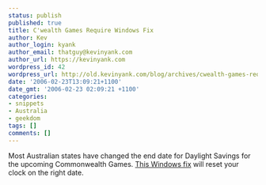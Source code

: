 ```yaml
---
status: publish
published: true
title: C'wealth Games Require Windows Fix
author: Kev
author_login: kyank
author_email: thatguy@kevinyank.com
author_url: https://kevinyank.com
wordpress_id: 42
wordpress_url: http://old.kevinyank.com/blog/archives/cwealth-games-require-windows-fix/
date: '2006-02-23T13:09:21+1100'
date_gmt: '2006-02-23 02:09:21 +1100'
categories:
- snippets
- Australia
- geekdom
tags: []
comments: []
---
```

<p>Most Australian states have changed the end date for Daylight Savings for the upcoming Commonwealth Games. <a href="http://www.microsoft.com/downloads/details.aspx?FamilyId=DDA845DE-9D70-487C-8F7C-093D4DFD1899">This Windows fix</a> will reset your clock on the right date.</p>

